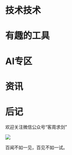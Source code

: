 # 技术技术

# 有趣的工具

# AI专区

# 资讯

# 后记

欢迎关注微信公众号“客周求剑”

![](https://i.imgur.com/hmaMRjY.png)

百闻不如一见，百见不如一试。
